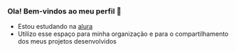 ### Ola! Bem-vindos ao meu perfil 🖤 

- Estou estudando na [alura](https://www.alura.com.br)
- Utilizo esse espaço para minha organização e para o compartilhamento dos meus projetos desenvolvidos
  
